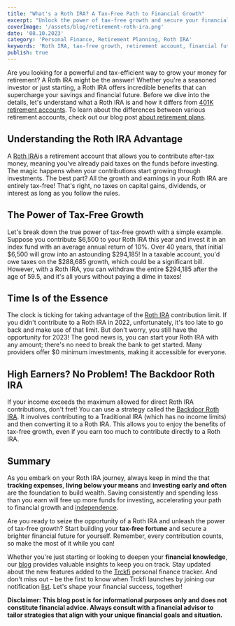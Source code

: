```yaml
---
title: "What's a Roth IRA? A Tax-Free Path to Financial Growth"
excerpt: "Unlock the power of tax-free growth and secure your financial future with a Roth IRA! Discover how this retirement account can supercharge your savings and provide incredible benefits for your long-term financial success. Learn about tax-free growth, contribution limits, and a smart strategy for high-income earners. Start building your tax-free fortune today!"
coverImage: '/assets/blog/retirement-roth-ira.png'
date: '08.10.2023'
category: 'Personal Finance, Retirement Planning, Roth IRA'
keywords: 'Roth IRA, tax-free growth, retirement account, financial future, contribution limits, high-income earners, Backdoor Roth IRA, retirement planning, tax-efficient, financial success, savings'
publish: true
---
```


Are you looking for a powerful and tax-efficient way to grow your money for retirement? A Roth IRA might be the answer! Whether you're a seasoned investor or just starting, a Roth IRA offers incredible benefits that can supercharge your savings and financial future. Before we dive into the details, let's understand what a Roth IRA is and how it differs from [401K retirement accounts](401k-retirement-plans-guide-for-smart-saving). To learn about the differences between various retirement accounts, check out our blog post [about retirement plans](/blog/retirement-planning-understanding-iras-and-401ks).

## Understanding the Roth IRA Advantage
A [Roth IRA](/blog/roth-401k-plans)is a retirement account that allows you to contribute after-tax money, meaning you've already paid taxes on the funds before investing. The magic happens when your contributions start growing through investments. The best part? All the growth and earnings in your Roth IRA are entirely tax-free! That's right, no taxes on capital gains, dividends, or interest as long as you follow the rules.

## The Power of Tax-Free Growth
Let's break down the true power of tax-free growth with a simple example. Suppose you contribute $6,500 to your Roth IRA this year and invest it in an index fund with an average annual return of 10%. Over 40 years, that initial $6,500 will grow into an astounding $294,185! In a taxable account, you'd owe taxes on the $288,685 growth, which could be a significant bill. However, with a Roth IRA, you can withdraw the entire $294,185 after the age of 59.5, and it's all yours without paying a dime in taxes!

## Time Is of the Essence
The clock is ticking for taking advantage of the [Roth IRA](/blog/roth-401k-plans) contribution limit. If you didn't contribute to a Roth IRA in 2022, unfortunately, it's too late to go back and make use of that limit. But don't worry, you still have the opportunity for 2023! The good news is, you can start your Roth IRA with any amount; there's no need to break the bank to get started. Many providers offer $0 minimum investments, making it accessible for everyone.

## High Earners? No Problem! The Backdoor Roth IRA
If your income exceeds the maximum allowed for direct Roth IRA contributions, don't fret! You can use a strategy called the [Backdoor Roth IRA](/blog/the-backdoor-roth-ira). It involves contributing to a Traditional IRA (which has no income limits) and then converting it to a Roth IRA. This allows you to enjoy the benefits of tax-free growth, even if you earn too much to contribute directly to a Roth IRA.

## Summary

As you embark on your Roth IRA journey, always keep in mind the that **tracking expenses**, **living below your means** and **investing early and often** are the foundation to build wealth. Saving consistently and spending less than you earn will free up more funds for investing, accelerating your path to financial growth and [independence](/blog/how-to-achieve-financial-independence-your-guide-to-financial-freedom).

Are you ready to seize the opportunity of a Roth IRA and unleash the power of tax-free growth? Start building your **tax-free fortune** and secure a brighter financial future for yourself. Remember, every contribution counts, so make the most of it while you can!

Whether you're just starting or looking to deepen your **financial knowledge**, our [blog](/blog) provides valuable insights to keep you on track. Stay updated about the new features added to the [Trckfi](/) personal finance tracker. And don't miss out – be the first to know when Trckfi launches by joining our notification [list](/#get-notified). Let's shape your financial success, together!

**Disclaimer: This blog post is for informational purposes only and does not constitute financial advice. Always consult with a financial advisor to tailor strategies that align with your unique financial goals and situation.**